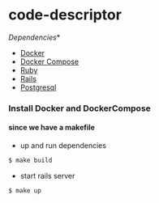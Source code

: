 # code-descriptor
*Dependencies**

- [Docker](https://www.docker.com/)
- [Docker Compose](https://docs.docker.com/compose/install/)
- [Ruby](https://github.com/ruby/ruby)
- [Rails](https://github.com/rails/rails)
- [Postgresql](https://www.postgresql.org/about/news/postgresql-13-released-2077/)

### Install Docker and DockerCompose

#### since we have a makefile

- up and run dependencies
```sh
$ make build
```

- start rails server
```sh
$ make up
```
